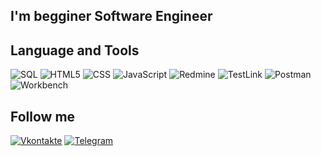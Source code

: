 ## I'm begginer Software Engineer

## Language and Tools

![SQL](https://img.shields.io/badge/-Sql-090909?style=for-the-badge&logo=mysql&logoColour=00648B)
![HTML5](https://img.shields.io/badge/-html-090909?style=for-the-badge&logo=html5&logoColour=00648B)
![CSS](https://img.shields.io/badge/-css-090909?style=for-the-badge&logo=css&logoColour=00648B)
![JavaScript](https://img.shields.io/badge/-JavaScript-090909?style=for-the-badge&logo=javascript&logoColour=00648B)
![Redmine](https://img.shields.io/badge/-Redmine-090909?style=for-the-badge&logo=redmine&logoColour=00648B)
![TestLink](https://img.shields.io/badge/-TestLink-090909?style=for-the-badge&logo=testlink&logoColour=00648B)
![Postman](https://img.shields.io/badge/-Postman-090909?style=for-the-badge&logo=postman&logoColour=00648B)
![Workbench](https://img.shields.io/badge/-Workbench-090909?style=for-the-badge&logo=workbench&logoColour=00648B)

## Follow me
[![Vkontakte](https://img.shields.io/badge/-Vkontakte-090909?style=for-the-badge&logo=VK&logoColour=00648B)](https://vk.com/id101170077)
[![Telegram](https://img.shields.io/badge/-Telegram-090909?style=for-the-badge&logo=telegram&logoColour=00648B)](https://t.me/NikiLee)
